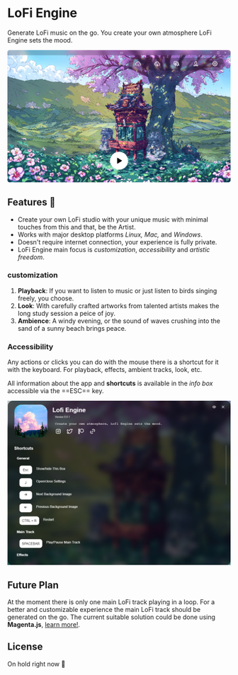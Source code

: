 # LoFi Engine
Generate LoFi music on the go. You create your own atmosphere LoFi Engine sets the mood.

![screenshot](screenshots/screenshot.png)
## Features 🚀
* Create your own LoFi studio with your unique music with minimal touches from this and that, be the Artist.
* Works with major desktop platforms *Linux,* *Mac,* and *Windows*.
* Doesn't require internet connection, your experience is fully private. 
* LoFi Engine main focus is *customization*, *accessibility* and *artistic freedom*.
### customization
1. **Playback**: If you want to listen to music or just listen to birds singing freely, you choose.
2. **Look**: With carefully crafted artworks from talented artists makes the long study session a peice of joy.
3. **Ambience**: A windy evening, or the sound of waves crushing into the sand of a sunny beach brings peace.
### Accessibility
Any actions or clicks you can do with the mouse there is a shortcut for it with the keyboard. For playback, effects, ambient tracks, look, etc.

All information about the app and **shortcuts** is available in the *info box* accessible via the ==ESC== key.

![info-box](screenshots/info-box.png)

## Future Plan
At the moment there is only one main LoFi track playing in a loop. For a better and customizable experience the main LoFi track should be generated on the go. The current suitable solution could be done using **Magenta.js**, [learn more!](https://magenta.tensorflow.org/).

## License
On hold right now 🐌



